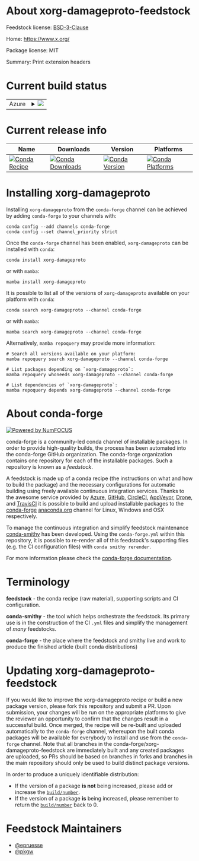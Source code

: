 About xorg-damageproto-feedstock
================================

Feedstock license: [BSD-3-Clause](https://github.com/conda-forge/xorg-damageproto-feedstock/blob/main/LICENSE.txt)

Home: https://www.x.org/

Package license: MIT

Summary: Print extension headers

Current build status
====================


<table>
    
  <tr>
    <td>Azure</td>
    <td>
      <details>
        <summary>
          <a href="https://dev.azure.com/conda-forge/feedstock-builds/_build/latest?definitionId=2167&branchName=main">
            <img src="https://dev.azure.com/conda-forge/feedstock-builds/_apis/build/status/xorg-damageproto-feedstock?branchName=main">
          </a>
        </summary>
        <table>
          <thead><tr><th>Variant</th><th>Status</th></tr></thead>
          <tbody><tr>
              <td>linux_64</td>
              <td>
                <a href="https://dev.azure.com/conda-forge/feedstock-builds/_build/latest?definitionId=2167&branchName=main">
                  <img src="https://dev.azure.com/conda-forge/feedstock-builds/_apis/build/status/xorg-damageproto-feedstock?branchName=main&jobName=linux&configuration=linux%20linux_64_" alt="variant">
                </a>
              </td>
            </tr><tr>
              <td>linux_aarch64</td>
              <td>
                <a href="https://dev.azure.com/conda-forge/feedstock-builds/_build/latest?definitionId=2167&branchName=main">
                  <img src="https://dev.azure.com/conda-forge/feedstock-builds/_apis/build/status/xorg-damageproto-feedstock?branchName=main&jobName=linux&configuration=linux%20linux_aarch64_" alt="variant">
                </a>
              </td>
            </tr><tr>
              <td>linux_ppc64le</td>
              <td>
                <a href="https://dev.azure.com/conda-forge/feedstock-builds/_build/latest?definitionId=2167&branchName=main">
                  <img src="https://dev.azure.com/conda-forge/feedstock-builds/_apis/build/status/xorg-damageproto-feedstock?branchName=main&jobName=linux&configuration=linux%20linux_ppc64le_" alt="variant">
                </a>
              </td>
            </tr><tr>
              <td>osx_64</td>
              <td>
                <a href="https://dev.azure.com/conda-forge/feedstock-builds/_build/latest?definitionId=2167&branchName=main">
                  <img src="https://dev.azure.com/conda-forge/feedstock-builds/_apis/build/status/xorg-damageproto-feedstock?branchName=main&jobName=osx&configuration=osx%20osx_64_" alt="variant">
                </a>
              </td>
            </tr><tr>
              <td>osx_arm64</td>
              <td>
                <a href="https://dev.azure.com/conda-forge/feedstock-builds/_build/latest?definitionId=2167&branchName=main">
                  <img src="https://dev.azure.com/conda-forge/feedstock-builds/_apis/build/status/xorg-damageproto-feedstock?branchName=main&jobName=osx&configuration=osx%20osx_arm64_" alt="variant">
                </a>
              </td>
            </tr><tr>
              <td>win_64</td>
              <td>
                <a href="https://dev.azure.com/conda-forge/feedstock-builds/_build/latest?definitionId=2167&branchName=main">
                  <img src="https://dev.azure.com/conda-forge/feedstock-builds/_apis/build/status/xorg-damageproto-feedstock?branchName=main&jobName=win&configuration=win%20win_64_" alt="variant">
                </a>
              </td>
            </tr>
          </tbody>
        </table>
      </details>
    </td>
  </tr>
</table>

Current release info
====================

| Name | Downloads | Version | Platforms |
| --- | --- | --- | --- |
| [![Conda Recipe](https://img.shields.io/badge/recipe-xorg--damageproto-green.svg)](https://anaconda.org/conda-forge/xorg-damageproto) | [![Conda Downloads](https://img.shields.io/conda/dn/conda-forge/xorg-damageproto.svg)](https://anaconda.org/conda-forge/xorg-damageproto) | [![Conda Version](https://img.shields.io/conda/vn/conda-forge/xorg-damageproto.svg)](https://anaconda.org/conda-forge/xorg-damageproto) | [![Conda Platforms](https://img.shields.io/conda/pn/conda-forge/xorg-damageproto.svg)](https://anaconda.org/conda-forge/xorg-damageproto) |

Installing xorg-damageproto
===========================

Installing `xorg-damageproto` from the `conda-forge` channel can be achieved by adding `conda-forge` to your channels with:

```
conda config --add channels conda-forge
conda config --set channel_priority strict
```

Once the `conda-forge` channel has been enabled, `xorg-damageproto` can be installed with `conda`:

```
conda install xorg-damageproto
```

or with `mamba`:

```
mamba install xorg-damageproto
```

It is possible to list all of the versions of `xorg-damageproto` available on your platform with `conda`:

```
conda search xorg-damageproto --channel conda-forge
```

or with `mamba`:

```
mamba search xorg-damageproto --channel conda-forge
```

Alternatively, `mamba repoquery` may provide more information:

```
# Search all versions available on your platform:
mamba repoquery search xorg-damageproto --channel conda-forge

# List packages depending on `xorg-damageproto`:
mamba repoquery whoneeds xorg-damageproto --channel conda-forge

# List dependencies of `xorg-damageproto`:
mamba repoquery depends xorg-damageproto --channel conda-forge
```


About conda-forge
=================

[![Powered by
NumFOCUS](https://img.shields.io/badge/powered%20by-NumFOCUS-orange.svg?style=flat&colorA=E1523D&colorB=007D8A)](https://numfocus.org)

conda-forge is a community-led conda channel of installable packages.
In order to provide high-quality builds, the process has been automated into the
conda-forge GitHub organization. The conda-forge organization contains one repository
for each of the installable packages. Such a repository is known as a *feedstock*.

A feedstock is made up of a conda recipe (the instructions on what and how to build
the package) and the necessary configurations for automatic building using freely
available continuous integration services. Thanks to the awesome service provided by
[Azure](https://azure.microsoft.com/en-us/services/devops/), [GitHub](https://github.com/),
[CircleCI](https://circleci.com/), [AppVeyor](https://www.appveyor.com/),
[Drone](https://cloud.drone.io/welcome), and [TravisCI](https://travis-ci.com/)
it is possible to build and upload installable packages to the
[conda-forge](https://anaconda.org/conda-forge) [anaconda.org](https://anaconda.org/)
channel for Linux, Windows and OSX respectively.

To manage the continuous integration and simplify feedstock maintenance
[conda-smithy](https://github.com/conda-forge/conda-smithy) has been developed.
Using the ``conda-forge.yml`` within this repository, it is possible to re-render all of
this feedstock's supporting files (e.g. the CI configuration files) with ``conda smithy rerender``.

For more information please check the [conda-forge documentation](https://conda-forge.org/docs/).

Terminology
===========

**feedstock** - the conda recipe (raw material), supporting scripts and CI configuration.

**conda-smithy** - the tool which helps orchestrate the feedstock.
                   Its primary use is in the construction of the CI ``.yml`` files
                   and simplify the management of *many* feedstocks.

**conda-forge** - the place where the feedstock and smithy live and work to
                  produce the finished article (built conda distributions)


Updating xorg-damageproto-feedstock
===================================

If you would like to improve the xorg-damageproto recipe or build a new
package version, please fork this repository and submit a PR. Upon submission,
your changes will be run on the appropriate platforms to give the reviewer an
opportunity to confirm that the changes result in a successful build. Once
merged, the recipe will be re-built and uploaded automatically to the
`conda-forge` channel, whereupon the built conda packages will be available for
everybody to install and use from the `conda-forge` channel.
Note that all branches in the conda-forge/xorg-damageproto-feedstock are
immediately built and any created packages are uploaded, so PRs should be based
on branches in forks and branches in the main repository should only be used to
build distinct package versions.

In order to produce a uniquely identifiable distribution:
 * If the version of a package **is not** being increased, please add or increase
   the [``build/number``](https://docs.conda.io/projects/conda-build/en/latest/resources/define-metadata.html#build-number-and-string).
 * If the version of a package **is** being increased, please remember to return
   the [``build/number``](https://docs.conda.io/projects/conda-build/en/latest/resources/define-metadata.html#build-number-and-string)
   back to 0.

Feedstock Maintainers
=====================

* [@epruesse](https://github.com/epruesse/)
* [@pkgw](https://github.com/pkgw/)

